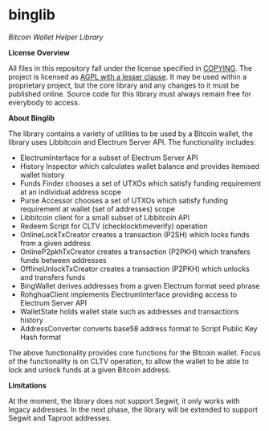 # binglib

*Bitcoin Wallet Helper Library*

**License Overview**

All files in this repository fall under the license specified in [COPYING](COPYING). The project is licensed as [AGPL with a lesser clause](https://wiki.unsystem.net/en/index.php/Libbitcoin/License). It may be used within a proprietary project, but the core library and any changes to it must be published online. Source code for this library must always remain free for everybody to access.

**About Binglib**

The library contains a variety of utilities to be used by a Bitcoin wallet,
the library uses Libbitcoin and Electrum Server API.
The functionality includes:
- ElectrumInterface for a subset of Electrum Server API
- History Inspector which calculates wallet balance and provides itemised wallet history
- Funds Finder chooses a set of UTXOs which satisfy funding requirement at an individual address scope
- Purse Accessor chooses a set of UTXOs which satisfy funding requirement at wallet (set of addresses) scope
- Libbitcoin client for a small subset of Libbitcoin API
- Redeem Script for CLTV (checklocktimeverify) operation
- OnlineLockTxCreator creates a transaction (P2SH) which locks funds from a given address
- OnlineP2pkhTxCreator creates a transaction (P2PKH) which transfers funds between addresses
- OfflineUnlockTxCreator creates a transaction (P2PKH) which unlocks and transfers funds
- BingWallet derives addresses from a given Electrum format seed phrase
- RohghuaClient implements ElectrumInterface providing access to Electrum Server API
- WalletState holds wallet state such as addresses and transactions history
- AddressConverter converts base58 address format to Script Public Key Hash format

The above functionality provides core functions for the Bitcoin wallet.
Focus of the functionality is on CLTV operation, to allow the wallet to be able to
lock and unlock funds at a given Bitcoin address.

**Limitations**

At the moment, the library does not support Segwit, it only works with legacy addresses.
In the next phase, the library will be extended to support Segwit and Taproot addresses.



